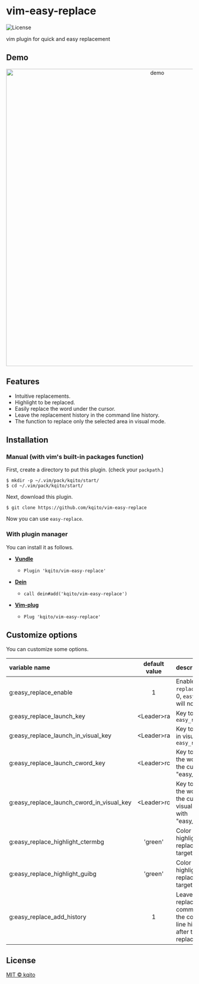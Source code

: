 # vim-easy-replace
![License](https://img.shields.io/github/license/kqito/vim-easy-replace)

vim plugin for quick and easy replacement

## Demo
<p align="center">
  <img src="https://user-images.githubusercontent.com/29191111/89102455-5361bb80-d444-11ea-9d0a-6332e532b48c.gif" width="800" alt="demo">
</p>


## Features
- Intuitive replacements.
- Highlight to be replaced.
- Easily replace the word under the cursor.
- Leave the replacement history in the command line history.
- The function to replace only the selected area in visual mode.


## Installation
### Manual (with vim's built-in packages function)
First, create a directory to put this plugin. (check your `packpath`.)

```
$ mkdir -p ~/.vim/pack/kqito/start/
$ cd ~/.vim/pack/kqito/start/
```

Next, download this plugin.

```
$ git clone https://github.com/kqito/vim-easy-replace
```

Now you can use `easy-replace`.

### With plugin manager
You can install it as follows.

- **[Vundle](https://github.com/VundleVim/Vundle.vim)**
  - `Plugin 'kqito/vim-easy-replace'`

- **[Dein](https://github.com/Shougo/dein.vim)**
  - `call dein#add('kqito/vim-easy-replace')`

- **[Vim-plug](https://github.com/junegunn/vim-plug)**
  - `Plug 'kqito/vim-easy-replace'`


## Customize options
You can customize some options.

|variable name|default value|description|
|:-----------|:---------:|:----------|
|g:easy_replace_enable|1|Enable `easy-replace`. (If set 0, `easy-replace` will not work.)|
|g:easy_replace_launch_key|\<Leader\>ra|Key to launch `easy_replace`|
|g:easy_replace_launch_in_visual_key|\<Leader\>ra|Key to launch in visual mode `easy_replace`|
|g:easy_replace_launch_cword_key|\<Leader\>rc|Key to replace the word under the cursor with "easy_replace".|
|g:easy_replace_launch_cword_in_visual_key|\<Leader\>rc|Key to replace the word under the cursor in visual mode with "easy_replace".|
|g:easy_replace_highlight_ctermbg|'green'|Color for highlighting the replacement target.|
|g:easy_replace_highlight_guibg|'green'|Color for highlighting the replacement target.|
|g:easy_replace_add_history|1|Leave the replace command in the command line history after the replacement.|


## License
[MIT © kqito](./LICENSE)
